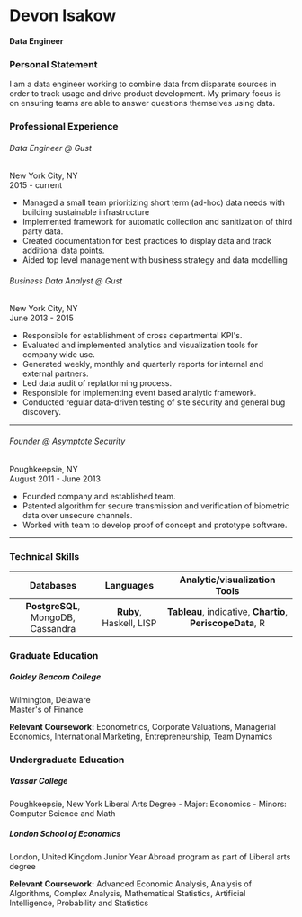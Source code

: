 # Devon Isakow
#### Data Engineer

### Personal Statement
I am a data engineer working to combine data from disparate sources in order to track usage and drive product development. My primary focus is on ensuring teams are able to answer questions themselves using data. 


### Professional Experience

###### Data Engineer @ Gust
New York City, NY  
2015 - current

- Managed a small team prioritizing short term (ad-hoc) data needs with building sustainable infrastructure 
- Implemented framework for automatic collection and sanitization of third party data. 
- Created documentation for best practices to display data and track additional data points.
- Aided top level management with business strategy and data modelling 


###### Business Data Analyst @ Gust
New York City, NY  
June 2013 - 2015

- Responsible for establishment of cross departmental KPI's.
- Evaluated and implemented analytics and visualization tools for company wide use. 
- Generated weekly, monthly and quarterly reports for internal and external partners.
- Led data audit of replatforming process.
- Responsible for implementing event based analytic framework.
- Conducted regular data-driven testing of site security and general bug discovery.

---

###### Founder @ Asymptote Security 
Poughkeepsie, NY  
August 2011 - June 2013 

- Founded company and established team.
- Patented algorithm for secure transmission and verification of biometric data over unsecure channels.
- Worked with team to develop proof of concept and prototype software.

---

### Technical Skills
Databases | Languages | Analytic/visualization Tools
:------------: |:------------:| :------------:
**PostgreSQL**, MongoDB, Cassandra | **Ruby**, Haskell, LISP  | **Tableau**, indicative, **Chartio**, **PeriscopeData**, R

### Graduate Education

##### Goldey Beacom College
Wilmington, Delaware  
Master's of Finance

**Relevant Coursework:**
Econometrics, Corporate Valuations, Managerial  Economics, International Marketing, Entrepreneurship, Team Dynamics

### Undergraduate Education

##### Vassar College
Poughkeepsie, New York
Liberal Arts Degree - Major: Economics - Minors: Computer Science and Math

##### London School of Economics
London, United Kingdom
Junior Year Abroad program as part of Liberal arts degree

**Relevant Coursework:**
Advanced Economic Analysis, Analysis of Algorithms, Complex Analysis,  Mathematical Statistics, Artificial Intelligence, Probability and Statistics

